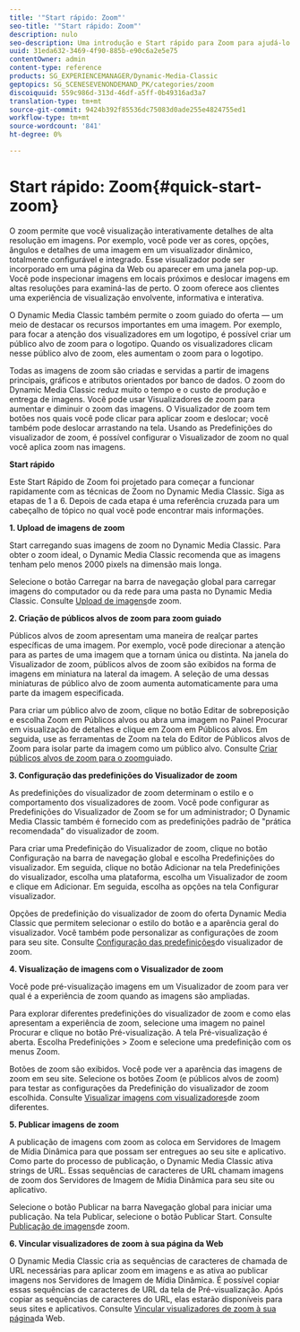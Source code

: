 ```yaml
---
title: '"Start rápido: Zoom"'
seo-title: '"Start rápido: Zoom"'
description: nulo
seo-description: Uma introdução e Start rápido para Zoom para ajudá-lo a começar a funcionar rapidamente.
uuid: 31eda632-3469-4f90-885b-e90c6a2e5e75
contentOwner: admin
content-type: reference
products: SG_EXPERIENCEMANAGER/Dynamic-Media-Classic
geptopics: SG_SCENESEVENONDEMAND_PK/categories/zoom
discoiquuid: 559c986d-313d-46df-a5ff-0b49316ad3a7
translation-type: tm+mt
source-git-commit: 9424b392f85536dc75083d0ade255e4824755ed1
workflow-type: tm+mt
source-wordcount: '841'
ht-degree: 0%

---
```



# Start rápido: Zoom{#quick-start-zoom}

O zoom permite que você visualização interativamente detalhes de alta resolução em imagens. Por exemplo, você pode ver as cores, opções, ângulos e detalhes de uma imagem em um visualizador dinâmico, totalmente configurável e integrado. Esse visualizador pode ser incorporado em uma página da Web ou aparecer em uma janela pop-up. Você pode inspecionar imagens em locais próximos e deslocar imagens em altas resoluções para examiná-las de perto. O zoom oferece aos clientes uma experiência de visualização envolvente, informativa e interativa.

O Dynamic Media Classic também permite o zoom guiado do oferta — um meio de destacar os recursos importantes em uma imagem. Por exemplo, para focar a atenção dos visualizadores em um logotipo, é possível criar um público alvo de zoom para o logotipo. Quando os visualizadores clicam nesse público alvo de zoom, eles aumentam o zoom para o logotipo.

Todas as imagens de zoom são criadas e servidas a partir de imagens principais, gráficos e atributos orientados por banco de dados. O zoom do Dynamic Media Classic reduz muito o tempo e o custo de produção e entrega de imagens. Você pode usar Visualizadores de zoom para aumentar e diminuir o zoom das imagens. O Visualizador de zoom tem botões nos quais você pode clicar para aplicar zoom e deslocar; você também pode deslocar arrastando na tela. Usando as Predefinições do visualizador de zoom, é possível configurar o Visualizador de zoom no qual você aplica zoom nas imagens.

**Start rápido**

Este Start Rápido de Zoom foi projetado para começar a funcionar rapidamente com as técnicas de Zoom no Dynamic Media Classic. Siga as etapas de 1 a 6. Depois de cada etapa é uma referência cruzada para um cabeçalho de tópico no qual você pode encontrar mais informações.

**1. Upload de imagens de zoom**

Start carregando suas imagens de zoom no Dynamic Media Classic. Para obter o zoom ideal, o Dynamic Media Classic recomenda que as imagens tenham pelo menos 2000 pixels na dimensão mais longa.

Selecione o botão Carregar na barra de navegação global para carregar imagens do computador ou da rede para uma pasta no Dynamic Media Classic. Consulte [Upload de imagens](uploading-zoom-images.md#uploading_zoom_images)de zoom.

**2. Criação de públicos alvos de zoom para zoom guiado**

Públicos alvos de zoom apresentam uma maneira de realçar partes específicas de uma imagem. Por exemplo, você pode direcionar a atenção para as partes de uma imagem que a tornam única ou distinta. Na janela do Visualizador de zoom, públicos alvos de zoom são exibidos na forma de imagens em miniatura na lateral da imagem. A seleção de uma dessas miniaturas de público alvo de zoom aumenta automaticamente para uma parte da imagem especificada.

Para criar um público alvo de zoom, clique no botão Editar de sobreposição e escolha Zoom em Públicos alvos ou abra uma imagem no Painel Procurar em visualização de detalhes e clique em Zoom em Públicos alvos. Em seguida, use as ferramentas de Zoom na tela do Editor de Públicos alvos de Zoom para isolar parte da imagem como um público alvo. Consulte [Criar públicos alvos de zoom para o zoom](creating-zoom-targets-guided-zoom.md#creating_zoom_targets_for_guided_zoom)guiado.

**3. Configuração das predefinições do Visualizador de zoom**

As predefinições do visualizador de zoom determinam o estilo e o comportamento dos visualizadores de zoom. Você pode configurar as Predefinições do Visualizador de Zoom se for um administrador; O Dynamic Media Classic também é fornecido com as predefinições padrão de &quot;prática recomendada&quot; do visualizador de zoom.

Para criar uma Predefinição do Visualizador de zoom, clique no botão Configuração na barra de navegação global e escolha Predefinições do visualizador. Em seguida, clique no botão Adicionar na tela Predefinições do visualizador, escolha uma plataforma, escolha um Visualizador de zoom e clique em Adicionar. Em seguida, escolha as opções na tela Configurar visualizador.

Opções de predefinição do visualizador de zoom do oferta Dynamic Media Classic que permitem selecionar o estilo do botão e a aparência geral do visualizador. Você também pode personalizar as configurações de zoom para seu site. Consulte [Configuração das predefinições](setting-zoom-viewer-presets.md#setting_up_zoom_viewer_presets)do visualizador de zoom.

**4. Visualização de imagens com o Visualizador de zoom**

Você pode pré-visualização imagens em um Visualizador de zoom para ver qual é a experiência de zoom quando as imagens são ampliadas.

Para explorar diferentes predefinições do visualizador de zoom e como elas apresentam a experiência de zoom, selecione uma imagem no painel Procurar e clique no botão Pré-visualização. A tela Pré-visualização é aberta. Escolha Predefinições > Zoom e selecione uma predefinição com os menus Zoom.

Botões de zoom são exibidos. Você pode ver a aparência das imagens de zoom em seu site. Selecione os botões Zoom (e públicos alvos de zoom) para testar as configurações da Predefinição do visualizador de zoom escolhida. Consulte [Visualizar imagens com visualizadores](previewing-image-assets-different-zoom.md#previewing_image_assets_with_different_zoom_viewers)de zoom diferentes.

**5. Publicar imagens de zoom**

A publicação de imagens com zoom as coloca em Servidores de Imagem de Mídia Dinâmica para que possam ser entregues ao seu site e aplicativo. Como parte do processo de publicação, o Dynamic Media Classic ativa strings de URL. Essas sequências de caracteres de URL chamam imagens de zoom dos Servidores de Imagem de Mídia Dinâmica para seu site ou aplicativo.

Selecione o botão Publicar na barra Navegação global para iniciar uma publicação. Na tela Publicar, selecione o botão Publicar Start. Consulte [Publicação de imagens](publishing-zoom-images.md#publishing_zoom_images)de zoom.

**6. Vincular visualizadores de zoom à sua página da Web**

O Dynamic Media Classic cria as sequências de caracteres de chamada de URL necessárias para aplicar zoom em imagens e as ativa ao publicar imagens nos Servidores de Imagem de Mídia Dinâmica. É possível copiar essas sequências de caracteres de URL da tela de Pré-visualização. Após copiar as sequências de caracteres do URL, elas estarão disponíveis para seus sites e aplicativos. Consulte [Vincular visualizadores de zoom à sua página](linking-zoom-viewers-web-pages.md#linking_zoom_viewers_to_your_web_pages)da Web.
